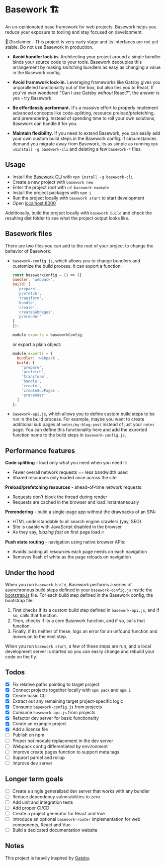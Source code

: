 
# Basework 🏗
An un-opinionated base framework for web projects. Basework helps you reduce your exposure to tooling and stay focused on development.

🚨 Disclaimer - This project is very early stage and its interfaces are not yet stable. Do not use Basework in production.

- **Avoid bundler lock-in.** Architecting your project around a single bundler binds your source code to your tools. Basework decouples this arrangement by making switching bundlers as easy as changing a value in the Basework config.

- **Avoid framework lock-in.** Leveraging frameworks like Gatsby gives you unparalleled functionality out of the box, but also ties you to React. If you've ever wondered "Can I use Gatsby *without* React?", the answer is yes - try Basework.

- **Be effortlessly performant.** It's a massive effort to properly implement advanced concepts like code-splitting, resource preload/prefetching, and prerendering. Instead of spending time to roll your own solutions, Basework can handle it for you.

- **Maintain flexibility.** If you need to extend Basework, you can easily add your own custom build steps in the Basework config. If circumstances demand you migrate away from Basework, its as simple as running `npm uninstall -g basework-cli` and deleting a few `basework-*` files.

## Usage
- Install the [Basework CLI](https://github.com/tyhopp/basework-cli) with `npm install -g basework-cli`
- Create a new project with `basework new`
- Enter the project root with `cd basework-example`
- Install the project packages with `npm i`
- Run the project locally with `basework start` to start development
- Open [localhost:8000](http://localhost:8000)

Additionally, build the project locally with `basework build` and check the resulting dist folder to see what the project output looks like.

## Basework files
There are two files you can add to the root of your project to change the behavior of Basework:
- `basework-config.js`, which allows you to change bundlers and customize the build process. It can export a function:

	```js
	const baseworkConfig = () => ({
    bundler: 'webpack',
    build: [
      'prepare',
      'prefetch',
      'transform',
      'bundle',
      'create',
      'createSubPages',
      'prerender'
    ]
  });

  module.exports = baseworkConfig;
	```

  or export a plain object:

  ```js
  module.exports = {
    bundler: 'webpack',
    build: [
      'prepare',
      'prefetch',
      'transform',
      'bundle',
      'create',
      'createSubPages',
      'prerender'
    ]
  };
  ```

- `basework-api.js`, which allows you to define custom build steps to be run in the build process. For example, maybe you want to create additional sub pages at `notes/my-blog-post` instead of just your `notes` page. You can define this functionality here and add the exported function name to the build steps in `basework-config.js`.

## Performance features

**Code splitting** - load only what you need when you need it:
  - Fewer overall network requests == less bandwidth used
  - Shared resources only loaded once across the site

**Preload/prefetching resources** - ahead-of-time network requests:
  - Requests don't block the thread during render
  - Requests are cached in the browser and load instantaneously

**Prerendering** - build a single-page app without the drawbacks of an SPA:
  - HTML understandable to all search engine crawlers (yay, SEO)
  - Site is usable with JavaScript disabled in the browser
  - As they say, *blazing fast* on first page load 🔥

**Push state routing** - navigation using native browser APIs:
  - Avoids loading all resources each page needs on each navigation
  - Removes flash of white as the page reloads on navigation

## Under the hood
When you run `basework build`, Basework performs a series of asynchronous build steps defined in your `basework-config.js` inside the [bootstrap.js](bootstrap.js) file. For each build step defined in the Basework config, the bootstrap file:

  1. First checks if its a custom build step defined in `basework-api.js`, and if so, calls that function.
  2. Then, checks if its a core Basework function, and if so, calls that function.
  3. Finally, if its neither of these, logs an error for an unfound function and moves on to the next step.

When you run `basework start`, a few of these steps are run, and a local development server is started so you can easily change and rebuild your code on the fly.

## Todos
- [x] Fix relative paths pointing to target project
- [x] Connect projects together locally with `npm pack` and `npm i`
- [x] Create basic CLI
- [x] Extract out any remaining target project-specific logic
- [x] Consume `basework-config.js` from projects
- [x] Consume `basework-api.js` from projects
- [x] Refactor dev server for basic functionality
- [x] Create an example project
- [x] Add a license file
- [ ] Publish on npm
- [ ] Proper hot module replacement in the dev server
- [ ] Webpack config differentiated by environment
- [ ] Improve create pages function to support meta tags
- [ ] Support parcel and rollup
- [ ] Improve dev server

## Longer term goals
- [ ] Create a single generalized dev server that works with any bundler
- [ ] Reduce dependency vulnerabilities to zero
- [ ] Add unit and integration tests
- [ ] Add proper CI/CD
- [ ] Create a project generator for React and Vue
- [ ] Introduce an optional `basework-router` implementation for web components, React and Vue
- [ ] Build a dedicated documentation website

## Notes
This project is heavily inspired by [Gatsby](https://gatsby.org).
